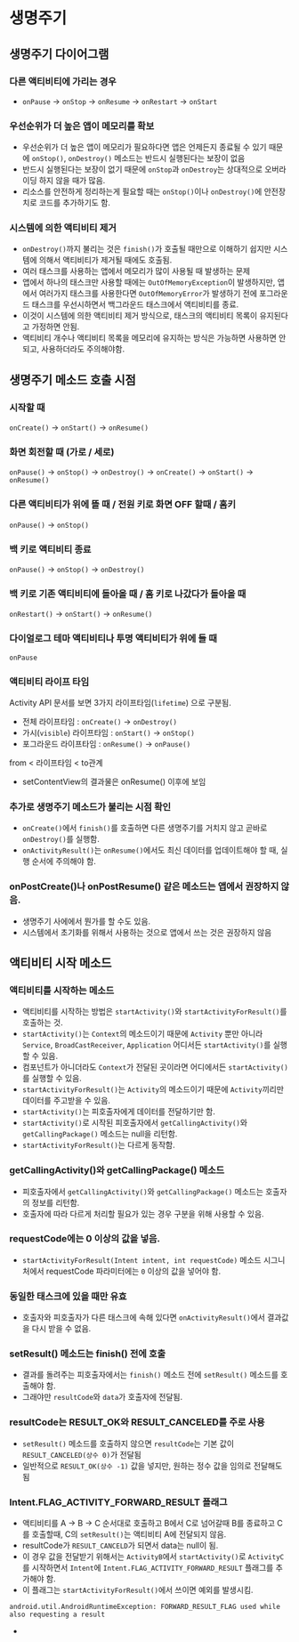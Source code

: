 # 생명주기
## 생명주기 다이어그램
### 다른 액티비티에 가리는 경우
* `onPause` -> `onStop` -> `onResume` -> `onRestart` -> `onStart`
  
### 우선순위가 더 높은 앱이 메모리를 확보
* 우선순위가 더 높은 앱이 메모리가 필요하다면 앱은 언제든지 종료될 수 있기 때문에 `onStop()`, `onDestroy()` 메소드는 반드시 실행된다는 보장이 없음
* 반드시 실행된다는 보장이 없기 때문에 `onStop`과 `onDestroy`는 상대적으로 오버라이딩 하지 않을 때가 많음.
* 리소스를 안전하게 정리하는게 필요할 때는 `onStop()`이나 `onDestroy()`에 안전장치로 코드를 추가하기도 함.

### 시스템에 의한 액티비티 제거
* `onDestroy()`까지 불리는 것은 `finish()`가 호출될 때만으로 이해하기 쉽지만 시스템에 의해서 액티비티가 제거될 때에도 호출됨.
* 여러 태스크를 사용하는 앱에서 메모리가 많이 사용될 때 발생하는 문제
* 앱에서 하나의 태스크만 사용할 때에는 `OutOfMemoryException`이 발생하지만, 앱에서 여러가지 태스크를 사용한다면 `OutOfMemoryError`가 발생하기 전에 포그라운드 태스크를 우선시하면서 백그라운드 태스크에서 액티비티를 종료.
* 이것이 시스템에 의한 액티비티 제거 방식으로, 태스크의 액티비티 목록이 유지된다고 가정하면 안됨.
* 액티비티 개수나 액티비티 목록을 메모리에 유지하는 방식은 가능하면 사용하면 안되고, 사용하더라도 주의해야함.

## 생명주기 메소드 호출 시점

### 시작할 때
`onCreate()` -> `onStart()` -> `onResume()`

### 화면 회전할 때 (가로 / 세로)
`onPause()` -> `onStop()` -> `onDestroy()` -> `onCreate()` -> `onStart()` -> `onResume()`

### 다른 액티비티가 위에 뜰 때 / 전원 키로 화면 OFF 할때 / 홈키
`onPause()` -> `onStop()`

### 백 키로 액티비티 종료
`onPause()` -> `onStop()` -> `onDestroy()`

### 백 키로 기존 액티비티에 돌아올 때 / 홈 키로 나갔다가 돌아올 때
`onRestart()` -> `onStart()` -> `onResume()`

### 다이얼로그 테마 액티비티나 투명 액티비티가 위에 들 때
`onPause`

### 액티비티 라이프 타임
Activity API 문서를 보면 3가지 라이프타임(`lifetime`) 으로 구분됨.

* 전체 라이프타임 : `onCreate()` -> `onDestroy()`
* 가시(`visible`) 라이프타임 : `onStart()` -> `onStop()`
* 포그라운드 라이프타임 : `onResume()` -> `onPause()`

from < 라이프타임 < to관계

* setContentView의 결과물은 onResume() 이후에 보임


### 추가로 생명주기 메소드가 불리는 시점 확인
* `onCreate()`에서 `finish()`를 호출하면 다른 생명주기를 거치지 않고 곧바로 `onDestroy()`를 실행함.
* `onActivityResult()`는 `onResume()`에서도 최신 데이터를 업데이트해야 할 때, 실행 순서에 주의해야 함.

### onPostCreate()나 onPostResume() 같은 메소드는 앱에서 권장하지 않음.
* 생명주기 사에에서 뭔가를 할 수도 있음.
* 시스템에서 초기화를 위해서 사용하는 것으로 앱에서 쓰는 것은 권장하지 않음

## 액티비티 시작 메소드

### 액티비티를 시작하는 메소드
* 액티비티를 시작하는 방법은 `startActivity()`와 `startActivityForResult()`를 호출하는 것.
* `startActivity()`는 `Context`의 메소드이기 때문에 `Activity` 뿐만 아니라 `Service`, `BroadCastReceiver`, `Application` 어디서든 `startActivity()`를 실행할 수 있음.
* 컴포넌트가 아니더라도 `Context`가 전달된 곳이라면 어디에서든 `startActivity()`를 실행할 수 있음.
* `startActivityForResult()`는 `Activity`의 메소드이기 때문에 `Activity`끼리만 데이터를 주고받을 수 있음.
* `startActivity()`는 피호출자에게 데이터를 전달하기만 함.
* `startActivity()`로 시작된 피호출자에서 `getCallingActivity()`와 `getCallingPackage()` 메소드는 null을 리턴함.
* `startActivityForResult()`는 다르게 동작함.

### getCallingActivity()와 getCallingPackage() 메소드
* 피호출자에서 `getCallingActivity()`와 `getCallingPackage()` 메소드는 호출자의 정보를 리턴함.
* 호출자에 따라 다르게 처리할 필요가 있는 경우 구분을 위해 사용할 수 있음.

### requestCode에는 0 이상의 값을 넣음.
* `startActivityForResult(Intent intent, int requestCode)` 메소드 시그니처에서 requestCode 파라미터에는 `0` 이상의 값을 넣어야 함.

### 동일한 태스크에 있을 때만 유효
* 호출자와 피호출자가 다른 태스크에 속해 있다면 `onActivityResult()`에서 결과값을 다시 받을 수 없음.

### setResult() 메소드는 finish() 전에 호출
* 결과를 돌려주는 피호출자에서는 `finish()` 메소드 전에 `setResult()` 메소드를 호출해야 함. 
* 그래야만 `resultCode`와 `data`가 호출자에 전달됨.

### resultCode는 RESULT_OK와 RESULT_CANCELED를 주로 사용
* `setResult()` 메소드를 호출하지 않으면 `resultCode`는 기본 값이 `RESULT_CANCELED(상수 0)`가 전달됨
* 일반적으로 `RESULT_OK(상수 -1)` 값을 넣지만, 원하는 정수 값을 임의로 전달해도 됨

### Intent.FLAG_ACTIVITY_FORWARD_RESULT 플래그
* 액티비티를 A -> B -> C 순서대로 호출하고 B에서 C로 넘어갈때 B를 종료하고 C를 호출할때, C의 `setResult()`는 액티비티 A에 전달되지 않음.
* resultCode가 `RESULT_CANCELD`가 되면서 data는 null이 됨.
* 이 경우 값을 전달받기 위해서는 `ActivityB`에서 `startActivity()`로 `ActivityC`를 시작하면서 `Intent`에 `Intent.FLAG_ACTIVITY_FORWARD_RESULT` 플래그를 추가해야 함.
* 이 플래그는 `startActivityForResult()`에서 쓰이면 예외를 발생시킴.
```
android.util.AndroidRuntimeException: FORWARD_RESULT_FLAG used while also requesting a result
```

* 